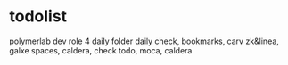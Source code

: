 # todolist
polymerlab dev role 4
daily folder daily check, bookmarks, carv zk&linea, galxe spaces, caldera, check todo, moca, caldera
